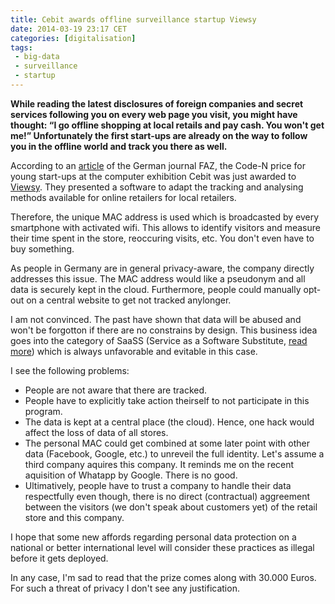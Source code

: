 ```yaml
---
title: Cebit awards offline surveillance startup Viewsy
date: 2014-03-19 23:17 CET
categories: [digitalisation]
tags:
 - big-data
 - surveillance
 - startup
---
```

**While reading the latest disclosures of foreign companies and secret services
following you on every web page you visit, you might have thought: “I go offline
shopping at local retails and pay cash. You won't get me!” Unfortunately the
first start-ups are already on the way to follow you in the offline world and
track you there as well.**

According to an [article][faz] of the German journal FAZ, the Code-N price for
young start-ups at the computer exhibition Cebit was just awarded to [Viewsy].
They presented a software to adapt the tracking and analysing methods available
for online retailers for local retailers.

Therefore, the unique MAC address is used which is broadcasted by every
smartphone with activated wifi. This allows to identify visitors and measure
their time spent in the store, reoccuring visits, etc.
You don't even have to buy something.

As people in Germany are in general privacy-aware, the company directly addresses
this issue. The MAC address would like a pseudonym and all data is securely kept
in the cloud. Furthermore, people could manually opt-out on a central website
to get not tracked anylonger.

I am not convinced. The past have shown that data will be abused and won't be
forgotton if there are no constrains by design. This business idea goes into
the category of SaaSS (Service as a Software Substitute, [read more][saass])
which is always unfavorable and evitable in this case.

I see the following problems:

* People are not aware that there are tracked.
* People have to explicitly take action theirself to not participate in this program.
* The data is kept at a central place (the cloud). Hence, one hack would affect
  the loss of data of all stores.
* The personal MAC could get combined at some later point with other data (Facebook, Google, etc.)
  to unreveil the full identity. Let's assume a third company aquires this company.
  It reminds me on the recent aquisition of Whatapp by Google. There is no good.
* Ultimatively, people have to trust a company to handle their data respectfully
  even though, there is no direct (contractual) aggreement between the visitors
  (we don't speak about customers yet) of the retail store and this company.

I hope that some new affords regarding personal data protection
on a national or better international level will consider these practices as
illegal before it gets deployed.

In any case, I'm sad to read that the prize comes along with 30.000 Euros. For
such a threat of privacy I don't see any justification.


[faz]: http://www.faz.net/aktuell/technik-motor/cebit/cebit-die-nach-den-daten-jagen-12844158.html
[Viewsy]: https://www.viewsy.com/
[saass]: https://www.gnu.org/philosophy/who-does-that-server-really-serve.html
